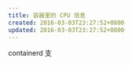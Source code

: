 ```yaml
---
title: 容器里的 CPU 信息
created: 2016-03-03T23:27:52+0800
updated: 2016-03-03T23:27:52+0800
---
```



containerd 支
